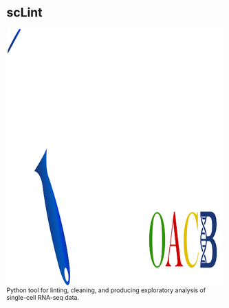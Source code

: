 # scLint

<img src="scLint.svg" width=600 height=600>
Python tool for linting, cleaning, and producing exploratory analysis of single-cell RNA-seq data. 
